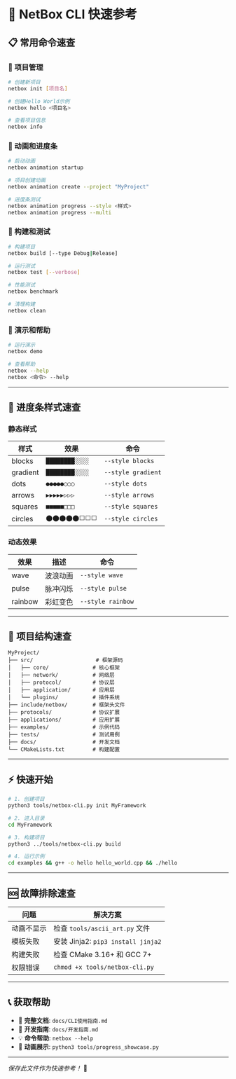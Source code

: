# 🚀 NetBox CLI 快速参考

## 📋 **常用命令速查**

### **🎯 项目管理**
```bash
# 创建新项目
netbox init [项目名]

# 创建Hello World示例
netbox hello <项目名>

# 查看项目信息
netbox info
```

### **🎨 动画和进度条**
```bash
# 启动动画
netbox animation startup

# 项目创建动画
netbox animation create --project "MyProject"

# 进度条测试
netbox animation progress --style <样式>
netbox animation progress --multi
```

### **🔨 构建和测试**
```bash
# 构建项目
netbox build [--type Debug|Release]

# 运行测试
netbox test [--verbose]

# 性能测试
netbox benchmark

# 清理构建
netbox clean
```

### **🎪 演示和帮助**
```bash
# 运行演示
netbox demo

# 查看帮助
netbox --help
netbox <命令> --help
```

---

## 🎨 **进度条样式速查**

### **静态样式**
| 样式 | 效果 | 命令 |
|------|------|------|
| blocks | `████████░░░░` | `--style blocks` |
| gradient | `████████░░░░` | `--style gradient` |
| dots | `●●●●●○○○` | `--style dots` |
| arrows | `▶▶▶▶▶▷▷▷` | `--style arrows` |
| squares | `■■■■■□□□` | `--style squares` |
| circles | `⬤⬤⬤⬤⬤⬜⬜⬜` | `--style circles` |

### **动态效果**
| 效果 | 描述 | 命令 |
|------|------|------|
| wave | 波浪动画 | `--style wave` |
| pulse | 脉冲闪烁 | `--style pulse` |
| rainbow | 彩虹变色 | `--style rainbow` |

---

## 🔧 **项目结构速查**

```
MyProject/
├── src/                    # 框架源码
│   ├── core/              # 核心框架
│   ├── network/           # 网络层
│   ├── protocol/          # 协议层
│   ├── application/       # 应用层
│   └── plugins/           # 插件系统
├── include/netbox/        # 框架头文件
├── protocols/             # 协议扩展
├── applications/          # 应用扩展
├── examples/              # 示例代码
├── tests/                 # 测试用例
├── docs/                  # 开发文档
└── CMakeLists.txt         # 构建配置
```

---

## ⚡ **快速开始**

```bash
# 1. 创建项目
python3 tools/netbox-cli.py init MyFramework

# 2. 进入目录
cd MyFramework

# 3. 构建项目
python3 ../tools/netbox-cli.py build

# 4. 运行示例
cd examples && g++ -o hello hello_world.cpp && ./hello
```

---

## 🆘 **故障排除速查**

| 问题 | 解决方案 |
|------|----------|
| 动画不显示 | 检查 `tools/ascii_art.py` 文件 |
| 模板失败 | 安装 Jinja2: `pip3 install jinja2` |
| 构建失败 | 检查 CMake 3.16+ 和 GCC 7+ |
| 权限错误 | `chmod +x tools/netbox-cli.py` |

---

## 📞 **获取帮助**

- 📖 **完整文档**: `docs/CLI使用指南.md`
- 🔧 **开发指南**: `docs/开发指南.md`
- 💡 **命令帮助**: `netbox --help`
- 🎨 **动画展示**: `python3 tools/progress_showcase.py`

---

*保存此文件作为快速参考！* 📌
